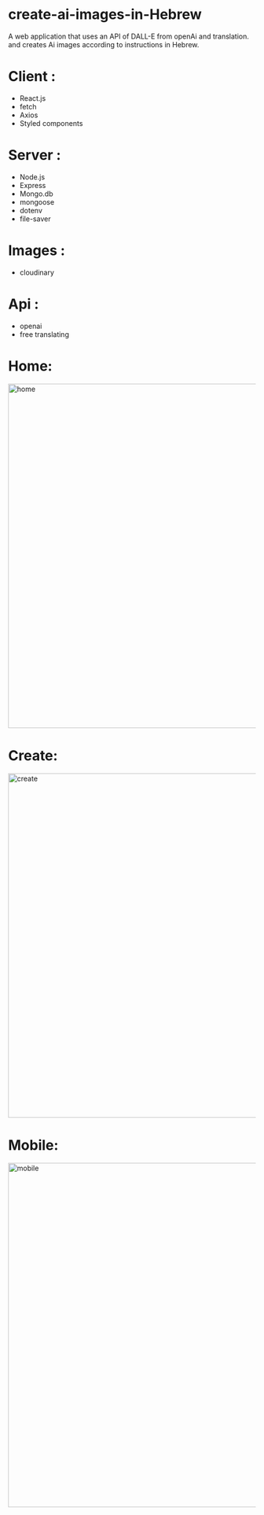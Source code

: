 # create-ai-images-in-Hebrew
A web application that uses an API of DALL-E from openAi and translation. and creates Ai images according to instructions in Hebrew.

# Client :
- React.js
- fetch
- Axios
- Styled components

# Server :
- Node.js
- Express
- Mongo.db
- mongoose
- dotenv
- file-saver

# Images :
- cloudinary

# Api :
- openai
- free translating

# Home:
<img width="700" alt="home" src="https://user-images.githubusercontent.com/106982773/217601305-8ee47f3a-fad3-4b63-885f-4e1ff3a6bd8d.png">

# Create:
<img width="700" alt="create" src="https://user-images.githubusercontent.com/106982773/217601532-ed952594-5405-4962-b535-001407d1aac6.png">

# Mobile:
<img width="700" alt="mobile" src="https://user-images.githubusercontent.com/106982773/217601734-c432f54b-dac9-468d-bfa8-acc5758bec22.png">

